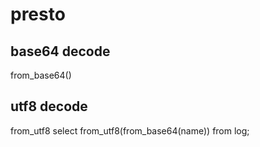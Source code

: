 # presto 
## base64 decode
from_base64()
## utf8 decode
from_utf8
select from_utf8(from_base64(name)) from log;
